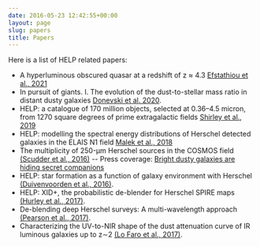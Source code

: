 ```yaml
---
date: 2016-05-23 12:42:55+00:00
layout: page
slug: papers
title: Papers
---
```


Here is a list of HELP related papers:

- A hyperluminous obscured quasar at a redshift of z ≈ 4.3 [Efstathiou et al., 2021](https://academic.oup.com/mnrasl/article/503/1/L11/6162174?login=true)
- In pursuit of giants. I. The evolution of the dust-to-stellar mass ratio in distant dusty galaxies [Donevski et al. 2020](https://ui.adsabs.harvard.edu/abs/2020A%26A...644A.144D/abstract).
- HELP: a catalogue of 170 million objects, selected at 0.36–4.5 micron, from 1270 square degrees of prime extragalactic fields [Shirley et al., 2019](https://academic.oup.com/mnras/article-abstract/490/1/634/5567201)
- HELP: modelling the spectral energy distributions of Herschel detected galaxies in the ELAIS N1 field [Malek et al., 2018](https://www.aanda.org/articles/aa/abs/2018/12/aa33131-18/aa33131-18.html)
- The multiplicity of 250-μm Herschel sources in the COSMOS field
  [(Scudder et al., 2016)](https://academic.oup.com/mnras/article-lookup/doi/10.1093/mnras/stw1044) --
   Press coverage: [Bright dusty galaxies are hiding secret
   companions](http://www.sussex.ac.uk/newsandevents/index?id=35487)
- HELP: star formation as a function of galaxy environment with Herschel
  [(Duivenvoorden et al., 2016)](https://academic.oup.com/mnras/article-lookup/doi/10.1093/mnras/stw1466).
- HELP: XID+, the probabilistic de-blender for Herschel SPIRE maps
  [(Hurley et al., 2017)](https://academic.oup.com/mnras/article-lookup/doi/10.1093/mnras/stw2375).
- De-blending deep Herschel surveys: A multi-wavelength approach
  [(Pearson et al., 2017)](https://www.aanda.org/articles/aa/abs/2017/07/aa30105-16/aa30105-16.html).
- Characterizing the UV-to-NIR shape of the dust attenuation curve of IR
  luminous galaxies up to z∼2
  [(Lo Faro et al., 2017)](https://academic.oup.com/mnras/article/doi/10.1093/mnras/stx1901/4044703/Characterizing-the-UV-to-NIR-shape-of-the-dust).


